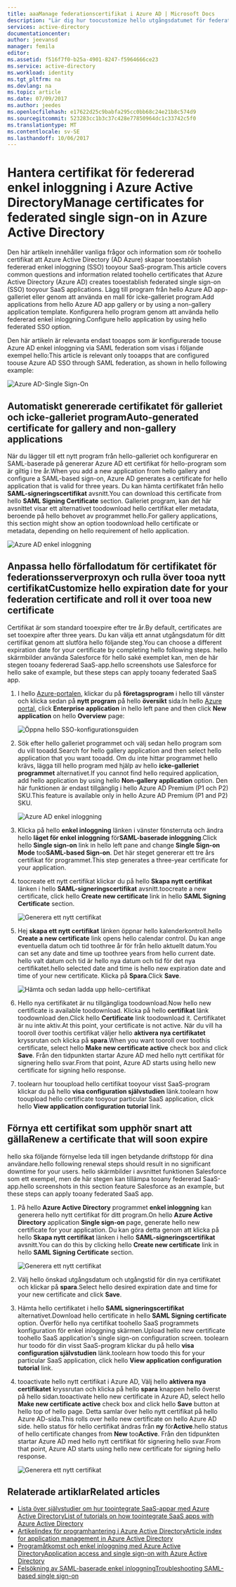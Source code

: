 ```yaml
---
title: aaaManage federationscertifikat i Azure AD | Microsoft Docs
description: "Lär dig hur toocustomize hello utgångsdatumet för federationscertifikat och hur toorenew certifikat som snart upphör att gälla."
services: active-directory
documentationcenter: 
author: jeevansd
manager: femila
editor: 
ms.assetid: f516f7f0-b25a-4901-8247-f5964666ce23
ms.service: active-directory
ms.workload: identity
ms.tgt_pltfrm: na
ms.devlang: na
ms.topic: article
ms.date: 07/09/2017
ms.author: jeedes
ms.openlocfilehash: e17622d25c9babfa295cc0bb68c24e21b8c574d9
ms.sourcegitcommit: 523283cc1b3c37c428e77850964dc1c33742c5f0
ms.translationtype: MT
ms.contentlocale: sv-SE
ms.lasthandoff: 10/06/2017
---
```

# <a name="manage-certificates-for-federated-single-sign-on-in-azure-active-directory"></a><span data-ttu-id="57359-103">Hantera certifikat för federerad enkel inloggning i Azure Active Directory</span><span class="sxs-lookup"><span data-stu-id="57359-103">Manage certificates for federated single sign-on in Azure Active Directory</span></span>
<span data-ttu-id="57359-104">Den här artikeln innehåller vanliga frågor och information som rör toohello certifikat att Azure Active Directory (AD Azure) skapar tooestablish federerad enkel inloggning (SSO) tooyour SaaS-program.</span><span class="sxs-lookup"><span data-stu-id="57359-104">This article covers common questions and information related toohello certificates that Azure Active Directory (Azure AD) creates tooestablish federated single sign-on (SSO) tooyour SaaS applications.</span></span> <span data-ttu-id="57359-105">Lägg till program från hello Azure AD app-galleriet eller genom att använda en mall för icke-galleriet program.</span><span class="sxs-lookup"><span data-stu-id="57359-105">Add applications from hello Azure AD app gallery or by using a non-gallery application template.</span></span> <span data-ttu-id="57359-106">Konfigurera hello program genom att använda hello federerad enkel inloggning.</span><span class="sxs-lookup"><span data-stu-id="57359-106">Configure hello application by using hello federated SSO option.</span></span>

<span data-ttu-id="57359-107">Den här artikeln är relevanta endast tooapps som är konfigurerade toouse Azure AD enkel inloggning via SAML federation som visas i följande exempel hello:</span><span class="sxs-lookup"><span data-stu-id="57359-107">This article is relevant only tooapps that are configured toouse Azure AD SSO through SAML federation, as shown in hello following example:</span></span>

![Azure AD-Single Sign-On](./media/active-directory-sso-certs/saml_sso.PNG)

## <a name="auto-generated-certificate-for-gallery-and-non-gallery-applications"></a><span data-ttu-id="57359-109">Automatiskt genererade certifikatet för galleriet och icke-galleriet program</span><span class="sxs-lookup"><span data-stu-id="57359-109">Auto-generated certificate for gallery and non-gallery applications</span></span>
<span data-ttu-id="57359-110">När du lägger till ett nytt program från hello-galleriet och konfigurerar en SAML-baserade på genererar Azure AD ett certifikat för hello-program som är giltig i tre år.</span><span class="sxs-lookup"><span data-stu-id="57359-110">When you add a new application from hello gallery and configure a SAML-based sign-on, Azure AD generates a certificate for hello application that is valid for three years.</span></span> <span data-ttu-id="57359-111">Du kan hämta certifikatet från hello **SAML-signeringscertifikat** avsnitt.</span><span class="sxs-lookup"><span data-stu-id="57359-111">You can download this certificate from hello **SAML Signing Certificate** section.</span></span> <span data-ttu-id="57359-112">Galleriet program, kan det här avsnittet visar ett alternativet toodownload hello certifikat eller metadata, beroende på hello behovet av programmet hello.</span><span class="sxs-lookup"><span data-stu-id="57359-112">For gallery applications, this section might show an option toodownload hello certificate or metadata, depending on hello requirement of hello application.</span></span>

![Azure AD enkel inloggning](./media/active-directory-sso-certs/saml_certificate_download.png)

## <a name="customize-hello-expiration-date-for-your-federation-certificate-and-roll-it-over-tooa-new-certificate"></a><span data-ttu-id="57359-114">Anpassa hello förfallodatum för certifikatet för federationsserverproxyn och rulla över tooa nytt certifikat</span><span class="sxs-lookup"><span data-stu-id="57359-114">Customize hello expiration date for your federation certificate and roll it over tooa new certificate</span></span>
<span data-ttu-id="57359-115">Certifikat är som standard tooexpire efter tre år.</span><span class="sxs-lookup"><span data-stu-id="57359-115">By default, certificates are set tooexpire after three years.</span></span> <span data-ttu-id="57359-116">Du kan välja ett annat utgångsdatum för ditt certifikat genom att slutföra hello följande steg.</span><span class="sxs-lookup"><span data-stu-id="57359-116">You can choose a different expiration date for your certificate by completing hello following steps.</span></span>
<span data-ttu-id="57359-117">hello skärmbilder använda Salesforce för hello saké exemplet kan, men de här stegen tooany federerad SaaS-app.</span><span class="sxs-lookup"><span data-stu-id="57359-117">hello screenshots use Salesforce for hello sake of example, but these steps can apply tooany federated SaaS app.</span></span>

1. <span data-ttu-id="57359-118">I hello [Azure-portalen](https://aad.portal.azure.com), klickar du på **företagsprogram** i hello till vänster och klicka sedan på **nytt program** på hello **översikt** sida:</span><span class="sxs-lookup"><span data-stu-id="57359-118">In hello [Azure portal](https://aad.portal.azure.com), click **Enterprise application** in hello left pane and then click **New application** on hello **Overview** page:</span></span>

   ![Öppna hello SSO-konfigurationsguiden](./media/active-directory-sso-certs/enterprise_application_new_application.png)

2. <span data-ttu-id="57359-120">Sök efter hello galleriet programmet och välj sedan hello program som du vill tooadd.</span><span class="sxs-lookup"><span data-stu-id="57359-120">Search for hello gallery application and then select hello application that you want tooadd.</span></span> <span data-ttu-id="57359-121">Om du inte hittar programmet hello krävs, lägga till hello program med hjälp av hello **icke-galleriet programmet** alternativet.</span><span class="sxs-lookup"><span data-stu-id="57359-121">If you cannot find hello required application, add hello application by using hello **Non-gallery application** option.</span></span> <span data-ttu-id="57359-122">Den här funktionen är endast tillgänglig i hello Azure AD Premium (P1 och P2) SKU.</span><span class="sxs-lookup"><span data-stu-id="57359-122">This feature is available only in hello Azure AD Premium (P1 and P2) SKU.</span></span>

    ![Azure AD enkel inloggning](./media/active-directory-sso-certs/add_gallery_application.png)

3. <span data-ttu-id="57359-124">Klicka på hello **enkel inloggning** länken i vänster fönsterruta och ändra hello **läget för enkel inloggning** för**SAML-baserade inloggning**.</span><span class="sxs-lookup"><span data-stu-id="57359-124">Click hello **Single sign-on** link in hello left pane and change **Single Sign-on Mode** too**SAML-based Sign-on**.</span></span> <span data-ttu-id="57359-125">Det här steget genererar ett tre års certifikat för programmet.</span><span class="sxs-lookup"><span data-stu-id="57359-125">This step generates a three-year certificate for your application.</span></span>

4. <span data-ttu-id="57359-126">toocreate ett nytt certifikat klickar du på hello **Skapa nytt certifikat** länken i hello **SAML-signeringscertifikat** avsnitt.</span><span class="sxs-lookup"><span data-stu-id="57359-126">toocreate a new certificate, click hello **Create new certificate** link in hello **SAML Signing Certificate** section.</span></span>

    ![Generera ett nytt certifikat](./media/active-directory-sso-certs/create_new_certficate.png)

5. <span data-ttu-id="57359-128">Hej **skapa ett nytt certifikat** länken öppnar hello kalenderkontroll.</span><span class="sxs-lookup"><span data-stu-id="57359-128">hello **Create a new certificate** link opens hello calendar control.</span></span> <span data-ttu-id="57359-129">Du kan ange eventuella datum och tid toothree år för från hello aktuellt datum.</span><span class="sxs-lookup"><span data-stu-id="57359-129">You can set any date and time up toothree years from hello current date.</span></span> <span data-ttu-id="57359-130">hello valt datum och tid är hello nya datum och tid för det nya certifikatet.</span><span class="sxs-lookup"><span data-stu-id="57359-130">hello selected date and time is hello new expiration date and time of your new certificate.</span></span> <span data-ttu-id="57359-131">Klicka på **Spara**.</span><span class="sxs-lookup"><span data-stu-id="57359-131">Click **Save**.</span></span>

    ![Hämta och sedan ladda upp hello-certifikat](./media/active-directory-sso-certs/certifcate_date_selection.PNG)

6. <span data-ttu-id="57359-133">Hello nya certifikatet är nu tillgängliga toodownload.</span><span class="sxs-lookup"><span data-stu-id="57359-133">Now hello new certificate is available toodownload.</span></span> <span data-ttu-id="57359-134">Klicka på hello **certifikat** länk toodownload den.</span><span class="sxs-lookup"><span data-stu-id="57359-134">Click hello **Certificate** link toodownload it.</span></span> <span data-ttu-id="57359-135">Certifikatet är nu inte aktiv.</span><span class="sxs-lookup"><span data-stu-id="57359-135">At this point, your certificate is not active.</span></span> <span data-ttu-id="57359-136">När du vill ha tooroll över toothis certifikat väljer hello **aktivera nya certifikatet** kryssrutan och klicka på **spara**.</span><span class="sxs-lookup"><span data-stu-id="57359-136">When you want tooroll over toothis certificate, select hello **Make new certificate active** check box and click **Save**.</span></span> <span data-ttu-id="57359-137">Från den tidpunkten startar Azure AD med hello nytt certifikat för signering hello svar.</span><span class="sxs-lookup"><span data-stu-id="57359-137">From that point, Azure AD starts using hello new certificate for signing hello response.</span></span>

7.  <span data-ttu-id="57359-138">toolearn hur tooupload hello certifikat tooyour visst SaaS-program klickar du på hello **visa configuration självstudien** länk.</span><span class="sxs-lookup"><span data-stu-id="57359-138">toolearn how tooupload hello certificate tooyour particular SaaS application, click hello **View application configuration tutorial** link.</span></span>

## <a name="renew-a-certificate-that-will-soon-expire"></a><span data-ttu-id="57359-139">Förnya ett certifikat som upphör snart att gälla</span><span class="sxs-lookup"><span data-stu-id="57359-139">Renew a certificate that will soon expire</span></span>
<span data-ttu-id="57359-140">hello ska följande förnyelse leda till ingen betydande driftstopp för dina användare.</span><span class="sxs-lookup"><span data-stu-id="57359-140">hello following renewal steps should result in no significant downtime for your users.</span></span> <span data-ttu-id="57359-141">hello skärmbilder i avsnittet funktionen Salesforce som ett exempel, men de här stegen kan tillämpa tooany federerad SaaS-app.</span><span class="sxs-lookup"><span data-stu-id="57359-141">hello screenshots in this section feature Salesforce as an example, but these steps can apply tooany federated SaaS app.</span></span>

1. <span data-ttu-id="57359-142">På hello **Azure Active Directory** programmet **enkel inloggning** kan generera hello nytt certifikat för ditt program.</span><span class="sxs-lookup"><span data-stu-id="57359-142">On hello **Azure Active Directory** application **Single sign-on** page, generate hello new certificate for your application.</span></span> <span data-ttu-id="57359-143">Du kan göra detta genom att klicka på hello **Skapa nytt certifikat** länken i hello **SAML-signeringscertifikat** avsnitt.</span><span class="sxs-lookup"><span data-stu-id="57359-143">You can do this by clicking hello **Create new certificate** link in hello **SAML Signing Certificate** section.</span></span>

    ![Generera ett nytt certifikat](./media/active-directory-sso-certs/create_new_certficate.png)

2. <span data-ttu-id="57359-145">Välj hello önskad utgångsdatum och utgångstid för din nya certifikatet och klickar på **spara**.</span><span class="sxs-lookup"><span data-stu-id="57359-145">Select hello desired expiration date and time for your new certificate and click **Save**.</span></span>

3. <span data-ttu-id="57359-146">Hämta hello certifikatet i hello **SAML signeringscertifikat** alternativet.</span><span class="sxs-lookup"><span data-stu-id="57359-146">Download hello certificate in hello **SAML Signing certificate** option.</span></span> <span data-ttu-id="57359-147">Överför hello nya certifikat toohello SaaS programmets konfiguration för enkel inloggning skärmen.</span><span class="sxs-lookup"><span data-stu-id="57359-147">Upload hello new certificate toohello SaaS application's single sign-on configuration screen.</span></span> <span data-ttu-id="57359-148">toolearn hur toodo för din visst SaaS-program klickar du på hello **visa configuration självstudien** länk.</span><span class="sxs-lookup"><span data-stu-id="57359-148">toolearn how toodo this for your particular SaaS application, click hello **View application configuration tutorial** link.</span></span>
   
4. <span data-ttu-id="57359-149">tooactivate hello nytt certifikat i Azure AD, Välj hello **aktivera nya certifikatet** kryssrutan och klicka på hello **spara** knappen hello överst på hello sidan.</span><span class="sxs-lookup"><span data-stu-id="57359-149">tooactivate hello new certificate in Azure AD, select hello **Make new certificate active** check box and click hello **Save** button at hello top of hello page.</span></span> <span data-ttu-id="57359-150">Detta samlar över hello nytt certifikat på hello Azure AD-sida.</span><span class="sxs-lookup"><span data-stu-id="57359-150">This rolls over hello new certificate on hello Azure AD side.</span></span> <span data-ttu-id="57359-151">hello status för hello certifikat ändras från **ny** för**Active**.</span><span class="sxs-lookup"><span data-stu-id="57359-151">hello status of hello certificate changes from **New** too**Active**.</span></span> <span data-ttu-id="57359-152">Från den tidpunkten startar Azure AD med hello nytt certifikat för signering hello svar.</span><span class="sxs-lookup"><span data-stu-id="57359-152">From that point, Azure AD starts using hello new certificate for signing hello response.</span></span> 
   
    ![Generera ett nytt certifikat](./media/active-directory-sso-certs/new_certificate_download.png)

## <a name="related-articles"></a><span data-ttu-id="57359-154">Relaterade artiklar</span><span class="sxs-lookup"><span data-stu-id="57359-154">Related articles</span></span>
* [<span data-ttu-id="57359-155">Lista över självstudier om hur toointegrate SaaS-appar med Azure Active Directory</span><span class="sxs-lookup"><span data-stu-id="57359-155">List of tutorials on how toointegrate SaaS apps with Azure Active Directory</span></span>](active-directory-saas-tutorial-list.md)
* [<span data-ttu-id="57359-156">Artikelindex för programhantering i Azure Active Directory</span><span class="sxs-lookup"><span data-stu-id="57359-156">Article index for application management in Azure Active Directory</span></span>](active-directory-apps-index.md)
* [<span data-ttu-id="57359-157">Programåtkomst och enkel inloggning med Azure Active Directory</span><span class="sxs-lookup"><span data-stu-id="57359-157">Application access and single sign-on with Azure Active Directory</span></span>](active-directory-appssoaccess-whatis.md)
* [<span data-ttu-id="57359-158">Felsökning av SAML-baserade enkel inloggning</span><span class="sxs-lookup"><span data-stu-id="57359-158">Troubleshooting SAML-based single sign-on</span></span>](active-directory-saml-debugging.md)
